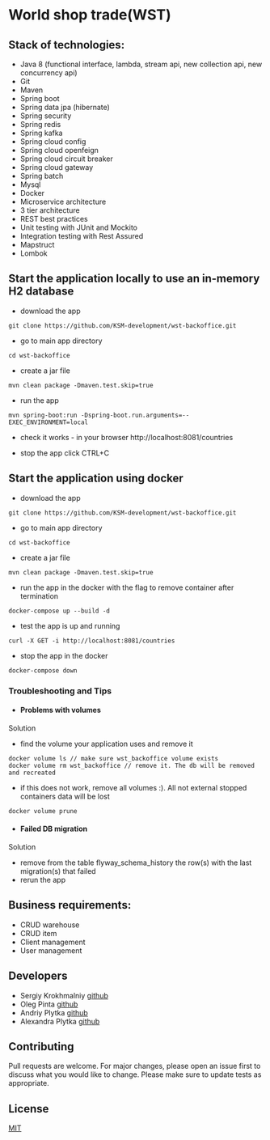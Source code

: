 # World shop trade(WST)

## Stack of technologies:
* Java 8 (functional interface, lambda, stream api, new collection api, new concurrency api)
* Git
* Maven
* Spring boot
* Spring data jpa (hibernate)
* Spring security
* Spring redis
* Spring kafka
* Spring cloud config
* Spring cloud openfeign
* Spring cloud circuit breaker
* Spring cloud gateway
* Spring batch
* Mysql
* Docker
* Microservice architecture
* 3 tier architecture
* REST best practices
* Unit testing with JUnit and Mockito
* Integration testing with Rest Assured
* Mapstruct
* Lombok

## Start the application locally to use an in-memory H2 database
* download the app
```
git clone https://github.com/KSM-development/wst-backoffice.git
```
* go to main app directory
```
cd wst-backoffice
```

* create a jar file
```
mvn clean package -Dmaven.test.skip=true
```

* run the app
```
mvn spring-boot:run -Dspring-boot.run.arguments=--EXEC_ENVIRONMENT=local
```

* check it works - in your browser http://localhost:8081/countries

* stop the app click CTRL+C

## Start the application using docker
* download the app
```
git clone https://github.com/KSM-development/wst-backoffice.git
```
* go to main app directory
```
cd wst-backoffice
```

* create a jar file
```
mvn clean package -Dmaven.test.skip=true
```

* run the app in the docker with the flag to remove container after termination
```
docker-compose up --build -d
```

* test the app is up and running
```
curl -X GET -i http://localhost:8081/countries
```

* stop the app in the docker
```
docker-compose down
```

### Troubleshooting and Tips
* #### Problems with volumes
Solution <br>
- find the volume your application uses and remove it
```
docker volume ls // make sure wst_backoffice volume exists
docker volume rm wst_backoffice // remove it. The db will be removed and recreated
```
- if this does not work, remove all volumes :). All not external stopped containers data will be lost
```
docker volume prune
```

* #### Failed DB migration
Solution
- remove from the table flyway_schema_history the row(s) with the last migration(s) that failed <br>
- rerun the app

## Business requirements:
* CRUD warehouse
* CRUD item
* Client management
* User management

## Developers
* Sergiy Krokhmalniy [github](https://github.com/SerjiKSM)
* Oleg Pinta [github](https://github.com/Sabfir)
* Andriy Plytka [github](https://github.com/AndreyPlytka)
* Alexandra Plytka  [github](https://github.com/AlexandraPlytka)

## Contributing
Pull requests are welcome. For major changes, please open an issue first to discuss what you would like to change.
Please make sure to update tests as appropriate.

## License
[MIT](https://choosealicense.com/licenses/mit/)
